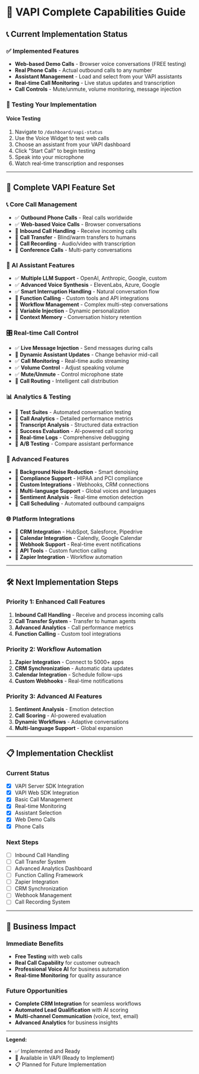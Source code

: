 # 🚀 VAPI Complete Capabilities Guide

## 📞 **Current Implementation Status**

### ✅ **Implemented Features**
- **Web-based Demo Calls** - Browser voice conversations (FREE testing)
- **Real Phone Calls** - Actual outbound calls to any number
- **Assistant Management** - Load and select from your VAPI assistants
- **Real-time Call Monitoring** - Live status updates and transcription
- **Call Controls** - Mute/unmute, volume monitoring, message injection

### 🎯 **Testing Your Implementation**

#### **Voice Testing**
1. Navigate to `/dashboard/vapi-status`
2. Use the Voice Widget to test web calls
3. Choose an assistant from your VAPI dashboard
4. Click "Start Call" to begin testing
5. Speak into your microphone
6. Watch real-time transcription and responses

---

## 🌟 **Complete VAPI Feature Set**

### **📞 Core Call Management**
- ✅ **Outbound Phone Calls** - Real calls worldwide
- ✅ **Web-based Voice Calls** - Browser conversations
- 🔄 **Inbound Call Handling** - Receive incoming calls
- 🔄 **Call Transfer** - Blind/warm transfers to humans
- 🔄 **Call Recording** - Audio/video with transcription
- 🔄 **Conference Calls** - Multi-party conversations

### **🤖 AI Assistant Features**
- ✅ **Multiple LLM Support** - OpenAI, Anthropic, Google, custom
- ✅ **Advanced Voice Synthesis** - ElevenLabs, Azure, Google
- ✅ **Smart Interruption Handling** - Natural conversation flow
- 🔄 **Function Calling** - Custom tools and API integrations
- 🔄 **Workflow Management** - Complex multi-step conversations
- 🔄 **Variable Injection** - Dynamic personalization
- 🔄 **Context Memory** - Conversation history retention

### **🎛️ Real-time Call Control**
- ✅ **Live Message Injection** - Send messages during calls
- 🔄 **Dynamic Assistant Updates** - Change behavior mid-call
- ✅ **Call Monitoring** - Real-time audio streaming
- ✅ **Volume Control** - Adjust speaking volume
- ✅ **Mute/Unmute** - Control microphone state
- 🔄 **Call Routing** - Intelligent call distribution

### **📊 Analytics & Testing**
- 🔄 **Test Suites** - Automated conversation testing
- 🔄 **Call Analytics** - Detailed performance metrics
- 🔄 **Transcript Analysis** - Structured data extraction
- 🔄 **Success Evaluation** - AI-powered call scoring
- 🔄 **Real-time Logs** - Comprehensive debugging
- 🔄 **A/B Testing** - Compare assistant performance

### **🔧 Advanced Features**
- 🔄 **Background Noise Reduction** - Smart denoising
- 🔄 **Compliance Support** - HIPAA and PCI compliance
- 🔄 **Custom Integrations** - Webhooks, CRM connections
- 🔄 **Multi-language Support** - Global voices and languages
- 🔄 **Sentiment Analysis** - Real-time emotion detection
- 🔄 **Call Scheduling** - Automated outbound campaigns

### **🌐 Platform Integrations**
- 🔄 **CRM Integration** - HubSpot, Salesforce, Pipedrive
- 🔄 **Calendar Integration** - Calendly, Google Calendar
- 🔄 **Webhook Support** - Real-time event notifications
- 🔄 **API Tools** - Custom function calling
- 🔄 **Zapier Integration** - Workflow automation

---

## 🛠️ **Next Implementation Steps**

### **Priority 1: Enhanced Call Features**
1. **Inbound Call Handling** - Receive and process incoming calls
2. **Call Transfer System** - Transfer to human agents
3. **Advanced Analytics** - Call performance metrics
4. **Function Calling** - Custom tool integrations

### **Priority 2: Workflow Automation**
1. **Zapier Integration** - Connect to 5000+ apps
2. **CRM Synchronization** - Automatic data updates
3. **Calendar Integration** - Schedule follow-ups
4. **Custom Webhooks** - Real-time notifications

### **Priority 3: Advanced AI Features**
1. **Sentiment Analysis** - Emotion detection
2. **Call Scoring** - AI-powered evaluation
3. **Dynamic Workflows** - Adaptive conversations
4. **Multi-language Support** - Global expansion

---

## 📋 **Implementation Checklist**

### **Current Status**
- [x] VAPI Server SDK Integration
- [x] VAPI Web SDK Integration
- [x] Basic Call Management
- [x] Real-time Monitoring
- [x] Assistant Selection
- [x] Web Demo Calls
- [x] Phone Calls

### **Next Steps**
- [ ] Inbound Call Handling
- [ ] Call Transfer System
- [ ] Advanced Analytics Dashboard
- [ ] Function Calling Framework
- [ ] Zapier Integration
- [ ] CRM Synchronization
- [ ] Webhook Management
- [ ] Call Recording System

---

## 🎯 **Business Impact**

### **Immediate Benefits**
- **Free Testing** with web calls
- **Real Call Capability** for customer outreach
- **Professional Voice AI** for business automation
- **Real-time Monitoring** for quality assurance

### **Future Opportunities**
- **Complete CRM Integration** for seamless workflows
- **Automated Lead Qualification** with AI scoring
- **Multi-channel Communication** (voice, text, email)
- **Advanced Analytics** for business insights

---

**Legend:**
- ✅ Implemented and Ready
- 🔄 Available in VAPI (Ready to Implement)
- 📋 Planned for Future Implementation
